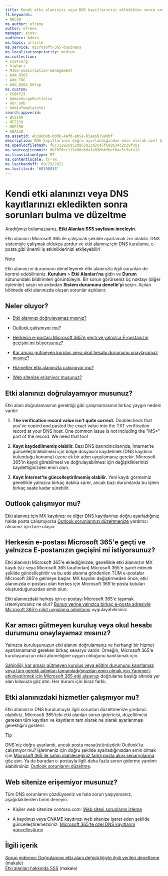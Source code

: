 ```yaml
---
title: Kendi etki alanınızı veya DNS kayıtlarınızı ekledikten sonra sorunları bulma ve düzeltme
f1.keywords:
- NOCSH
ms.author: efrene
author: efrene
manager: scotv
audience: Admin
ms.topic: article
ms.service: microsoft-365-business
ms.localizationpriority: medium
ms.collection:
- scotvorg
- highpri
- M365-subscription-management
- Adm_O365
- Adm_TOC
- Adm_O365_Setup
ms.custom:
- VSBFY23
- AdminSurgePortfolio
- okr_smb
- AdminTemplateSet
search.appverid:
- BCS160
- MET150
- MOE150
- GEA150
ms.assetid: 40398b0b-bdd0-4afd-ab5e-b5ae6b7990bf
description: DNS kayıtlarının doğru ayarlandığından emin olarak özel bir etki alanı ayarlarken karşılaştığınız sorunları izlemeyi öğrenin.
ms.openlocfilehash: f6c311926952d955813d2c45f688634c2c38fc01
ms.sourcegitcommit: 0b7070ec119e00e0dafe030bbfbef0ae5c9afa19
ms.translationtype: MT
ms.contentlocale: tr-TR
ms.lasthandoff: 09/29/2022
ms.locfileid: "68198833"
---
```

# <a name="find-and-fix-issues-after-adding-your-domain-or-dns-records"></a>Kendi etki alanınızı veya DNS kayıtlarınızı ekledikten sonra sorunları bulma ve düzeltme

 Aradığınızı bulamazsanız, **[Etki Alanları SSS sayfasını inceleyin](../setup/domains-faq.yml)**. 
  
Etki alanınızı Microsoft 365 ile çalışacak şekilde ayarlamak zor olabilir. DNS sistemiyle çalışmak oldukça zordur ve etki alanınız için DNS kurulumu, e-posta gibi önemli iş etkinliklerinizi etkileyebilir!

> [!NOTE]
> Etki alanınızın durumunu denetleyerek etki alanınızla ilgili sorunları de kontrol edebilirsiniz. **Kurulum** > **Etki Alanları'na** gidin ve **Durum** sütunundaki bildirimleri görüntüleyin. Bir sorun görürseniz üç noktayı (diğer eylemler) seçin ve ardından **Sistem durumunu denetle'yi** seçin. Açılan bölmede etki alanınızda oluşan sorunlar açıklanır.
  
## <a name="whats-going-on"></a>Neler oluyor?

- [Etki alanınızı doğrulayamaz mısınız?](#cant-verify-your-domain)
    
- [Outlook çalışmıyor mu?](#outlook-isnt-working)
    
- [Herkesin e-postası Microsoft 365'e geçti ve yalnızca E-postanızın geçişini mi istiyorsunuz?](#everyones-email-got-switched-to-microsoft-365-and-you-only-wanted-your-email-to-switch)

- [Kar amacı gütmeyen kuruluş veya okul hesabı durumunu onaylayamaz mısınız?](#cant-confirm-non-profit-or-school-account-status)

- [Hizmetler etki alanınızla çalışmıyor mu?](#services-not-working-with-your-domain)
    
- [Web sitenize erişmiyor musunuz?](#accessing-your-website-isnt-working)

## <a name="cant-verify-your-domain"></a>Etki alanınızı doğrulayamıyor musunuz?

Etki alanı doğrulamasının gerektiği gibi çalışmamasının birkaç yaygın nedeni vardır:
  
1. **The verification record value isn't quite correct.** Doublecheck that you've copied and pasted the exact value into the TXT verification record at your DNS host. One common issue is not including the "MS=" part of the record. We need that too! 
    
2. **Kayıt kaydedilmemiş olabilir.** Bazı DNS barındırıcılarında, İnternet'te güncelleştirilebilmesi için bölge dosyasını kaydetmek (DNS kaydının bulunduğu konuma) üzere ek bir adım uygulamanız gerekir. Microsoft 365'in kaydı görebilmesi ve doğrulayabilmesi için değişikliklerinizi kaydettiğinizden emin olun. 
    
3. **Kayıt İnternet'te güncelleştirilmemiş olabilir.** Yeni kaydı görmemiz genellikle yalnızca birkaç dakika sürer, ancak bazı durumlarda bu işlem birkaç saate kadar sürebilir. 
    
## <a name="outlook-isnt-working"></a>Outlook çalışmıyor mu?

Etki alanınız için MX kaydınızı ve diğer DNS kayıtlarınızı doğru ayarladığınız halde posta çalışmıyorsa [Outlook sorunlarınızı düzeltmenize](/exchange/troubleshoot/outlook-connectivity/outlook-connection-issues) yardımcı olmamız için bize ulaşın.
  
## <a name="everyones-email-got-switched-to-microsoft-365-and-you-only-wanted-your-email-to-switch"></a>Herkesin e-postası Microsoft 365'e geçti ve yalnızca E-postanızın geçişini mi istiyorsunuz?
<a name="BKMK_EmailSwitched"> </a>

Etki alanınızı Microsoft 365'e eklediğinizde, genellikle etki alanınızın MX kaydı (siz veya Microsoft 365 tarafından) Microsoft 365'e işaret edecek şekilde güncelleştirilir ve bu etki alanına gönderilen TÜM e-postalar Microsoft 365'e gelmeye başlar. MX kaydını değiştirmeden önce, etki alanınızda e-postası olan herkes için Microsoft 365'te posta kutuları oluşturduğunuzdan emin olun.
  
Etki alanınızdaki herkes için e-postayı Microsoft 365'e taşımak istemiyorsanız ne olur? [Bunun yerine yalnızca birkaç e-posta adresiyle Microsoft 365'e pilot uygulama adımlarını](../setup/domains-faq.yml) uygulayabilirsiniz.
  
## <a name="cant-confirm-non-profit-or-school-account-status"></a>Kar amacı gütmeyen kuruluş veya okul hesabı durumunu onaylayamaz mısınız?
<a name="BKMK_validateAcct"> </a>

Yalnızca kuruluşunuzun etki alanını doğrulamanız ve herhangi bir hizmet ayarlamamanız gereken birkaç senaryo vardır. Örneğin, Microsoft 365'e kuruluşunuzun okul aboneliğine uygun olduğunu kanıtlamak için.
  
[Sahipliği, kar amacı gütmeyen kuruluş veya eğitim durumunu kanıtlamak veya tüm gerekli adımları tamamladığınızdan emin olmak için Yammer'ı etkinleştirmek için Microsoft 365 etki alanınızı](../setup/domains-faq.yml) doğrulama başlığı altında yer alan kılavuza göz atın. Her durum için biraz farklı. 
  
## <a name="services-not-working-with-your-domain"></a>Etki alanınızdaki hizmetler çalışmıyor mu?

Etki alanınızın DNS kurulumuyla ilgili sorunları düzeltmenize yardımcı olabiliriz. Microsoft 365'teki etki alanları sorun gidericisi, düzeltilmesi gereken tüm kayıtları ve kayıtların tam olarak ne olarak ayarlanması gerektiğini gösterir. 

> [!TIP]
> DNS'niz doğru ayarlandı, ancak posta masaüstünüzdeki Outlook'ta çalışmıyor mu? İşletmeniz için doğru şekilde ayarladığınızdan emin olmak için [Microsoft 365 ile sahip olabileceğiniz farklı posta akışı senaryolarına](/exchange/mail-flow-best-practices/mail-flow-best-practices) göz atın. Ya da buradan e-postayla ilgili daha fazla sorun giderme yardımı alabilirsiniz: [Outlook sorunlarını düzeltme](/exchange/troubleshoot/outlook-connectivity/outlook-connection-issues). 
  
## <a name="accessing-your-website-isnt-working"></a>Web sitenize erişemiyor musunuz?

Tüm DNS sorunlarını çözdüyseniz ve hala sorun yaşıyorsanız, aşağıdakilerden birini deneyin.
  
- Kişiler web sitenize *contoso.com*: [Web sitesi sorunlarını izleme](../setup/add-domain.md)
    
- A kaydınızı veya CNAME kaydınızı web sitenize işaret eden şekilde güncelleştiremezsiniz: [Microsoft 365'te özel DNS kayıtlarını güncelleştirme](../setup/add-domain.md)

## <a name="related-content"></a>İlgili içerik

[Sorun giderme: Doğrulanmış etki alanı değişikliğiyle ilgili verileri denetleme](/azure/active-directory/reports-monitoring/troubleshoot-audit-data-verified-domain) (makale)\
[Etki alanları hakkında SSS](../setup/domains-faq.yml) (makale)

